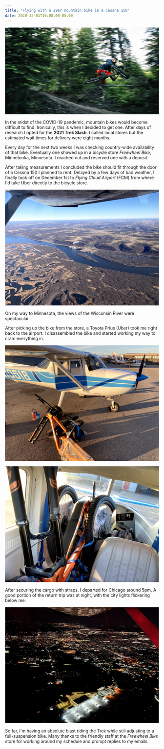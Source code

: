 ```yaml
---
title: "Flying with a 29er mountain bike in a Cessna 150"
date: 2020-12-01T10:00:00-05:00
---
```

![Riding on Trek Slash 9.7](slash.webp)

In the midst of the COVID-19 pandemic, mountain bikes would become difficult to find. Ironically, this is when I decided to get one. After days of research I opted for the **2021 Trek Slash**. I called local stores but the estimated wait times for delivery were eight months. 

Every day for the next two weeks I was checking country-wide availability of that bike. Eventually one showed up in a bicycle store _Freewheel Bike_, Minnetonka, Minnesota. I reached out and reserved one with a deposit.

After taking measurements I concluded the bike should fit through the door of a Cessna 150 I planned to rent. Delayed by a few days of bad weather, I finally took off on December 1st to _Flying Cloud Airport_ (FCM) from where I'd take Uber directly to the bicycle store.

![Wisconsin river](IMG_2359.jpg)

On my way to Minnesota, the views of the Wisconsin River were spectacular.

After picking up the bike from the store, a Toyota Prius (Uber) took me right back to the airport. I disassembled the bike and started working my way to cram everything in.

![Bike in front of the plane](IMG_2363.jpg)

![Bike in front of the plane](IMG_2364.jpg)

After securing the cargo with straps, I departed for Chicago around 5pm. A good portion of the return trip was at night, with the city lights flickering below me.

![City of Rockford](IMG_2370.jpg)

So far, I'm having an absolute blast riding the Trek while still adjusting to a full-suspension bike. Many thanks to the friendly staff at the _Freewheel Bike_ store for working around my schedule and prompt replies to my emails. 